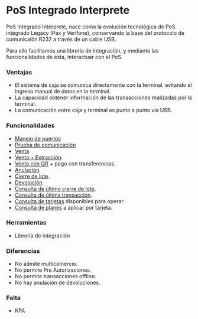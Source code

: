 # PoS Integrado Interprete

PoS Integrado Interprete, nace como la evolución tecnológica de PoS integrado Legacy (Pax y Verifone), conservando la base del protocolo de comunicaión R232 a través de un cable USB.

Para ello facilitamos una librería de integración, y mediante las funcionalidades de esta, interactuar con el PoS.

### Ventajas
- El sistema de caja se comunica directamente con la terminal, evitando el ingreso manual de datos en la terminal. 
- La capacidad obtener información de las transacciones realizadas por la terminal.
- La comunicación entre caja y terminal es punto a punto via USB.

### Funcionalidades
- [Manejo de puertos](Funcionalidades/Puertos.md)
- [Prueba de comunicación](Funcionalidades/ComTest.md)
- [Venta](Funcionalidades/Venta.md).
- [Venta + Extracción](Funcionalidades/Venta+Extracción.md).
- [Venta con QR](Funcionalidades/VentaQR.md) + pago con transferencias.
- [Anulación](Funcionalidades/Anulacion.md).
- [Cierre de lote](Funcionalidades/cierreLote.md).
- [Devolución](Funcionalidades/Devolucion.md).
- [Consulta de último cierre de lote](Funcionalidades/consultaCierre.md).
- [Consulta de última transacción](Funcionalidades\consultaUltTransaccion.md).
- [Consulta de tarjetas](Funcionalidades/consultaTarjetas.md) disponibles para operar.
- [Consulta de planes](Funcionalidades/consultaPlanes.md) a aplicar por tarjeta.

### Herramientas
- Librería de integración

### Diferencias
- No admite multicomercio.
- No permite Pre Autorizaciones.
- No permite transacciones offline.
- No hay anulación de devoluciones.
<!-- $$ x = {-b \pm \sqrt{b^2-4ac} \over 2a} \sum_{k=1}^n a_k b_k \int sadas$$ -->

<!-- ### Por qué hacerlo en Github
1. Facil de actualizar
2. Tiene sistema de notificaciones 
3. Puede tener un usuario administrador y varios colaboradores
4. Interfaz amigable con desarrolladores -->


### Falta
- KPA



